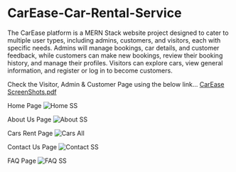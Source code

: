 # CarEase-Car-Rental-Service

The CarEase platform is a MERN Stack website project designed to cater to multiple user types, including admins, customers, and visitors, each with specific needs. Admins will manage bookings, car details, and customer feedback, while customers can make new bookings, review their booking history, and manage their profiles. Visitors can explore cars, view general information, and register or log in to become customers.

Check the Visitor, Admin & Customer Page using the below link...
[CarEase ScreenShots.pdf](https://github.com/user-attachments/files/18016396/CarEase.ScreenShots.pdf)

Home Page
![Home SS](https://github.com/user-attachments/assets/09d01b31-c314-426b-a7de-cedd36a06a77)

About Us Page
![About SS](https://github.com/user-attachments/assets/1588011c-c117-4cc3-999e-629aa65942bc)

Cars Rent Page
![Cars All](https://github.com/user-attachments/assets/6c889c22-5a46-4e98-831d-d31278963b64)

Contact Us Page
![Contact SS](https://github.com/user-attachments/assets/78aa4907-cb7b-406b-9434-6b32e7204952)

FAQ Page
![FAQ SS](https://github.com/user-attachments/assets/3cee5895-449e-47a5-ac62-1e89e3e5d77b)
